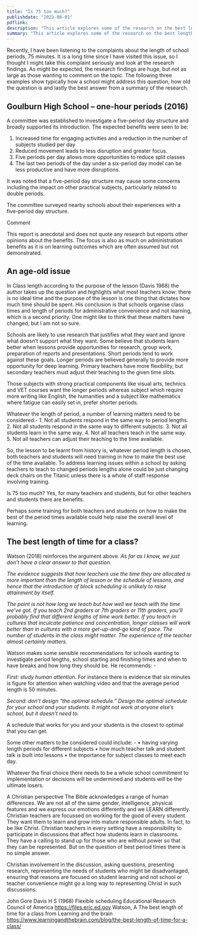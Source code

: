 ```yaml
---
title: "Is 75 too much?"
publishdate: "2023-08-01"
pdflink:
description: "This article explores some of the research on the best length of time for a class."
summary: "This article explores some of the research on the best length of time for a class."
---
```


Recently, I have been listening to the complaints about the length of school periods, 75 minutes. It is a long time since I have visited this issue, so I thought I might take this complaint seriously and look at the research findings.
As might be expected, the research findings are huge, but not as large as those wanting to comment on the topic. The following three examples show typically how a school might address this question, how old the question is and lastly the best answer from a summary of the research.

## Goulburn High School – one-hour periods (2016)
A committee was established to investigate a five-period day structure and broadly supported its introduction.  The expected benefits were seen to be: 

1. 	Increased time for engaging activities and a reduction in the number of subjects studied per day   
2. 	Reduced movement leads to less disruption and greater focus. 
3. 	Five periods per day allows more opportunities to reduce split classes  
4. 	The last two periods of the day under a six-period day model can be less productive and have more disruptions.  

It was noted that a five-period day structure may cause some concerns including the impact on other practical subjects, particularly related to double periods. 

The committee surveyed nearby schools about their experiences with a five-period day structure. 

Comment 

This report is anecdotal and does not quote any research but reports other opinions about the benefits. The focus is also as much on administration benefits as it is on learning outcomes which are often assumed but not demonstrated.  

## An age-old issue
In Class length according to the purpose of the lesson (Davis 1968) the author takes up the question and highlights what most teachers know: there is no ideal time and the purpose of the lesson is one thing that dictates how much time should be spent. His conclusion is that schools organise class times and length of periods for administrative convenience and not learning, which is a second priority. One might like to think that these matters have changed, but I am not so sure. 

Schools are likely to use research that justifies what they want and ignore what doesn’t support what they want. Some believe that students learn better when lessons provide opportunities for research, group work, preparation of reports and presentations. Short periods tend to work against these goals. Longer periods are believed generally to provide more opportunity for deep learning. Primary teachers have more flexibility, but secondary teachers must adjust their teaching to the given time slots. 

Those subjects with strong practical components like visual arts, technics and VET courses want the longer periods whereas subject which require more writing like English, the humanities and a subject like mathematics where fatigue can easily set in, prefer shorter periods.    

Whatever the length of period, a number of learning matters need to be considered:-
    1. Not all students respond in the same way to period lengths. 
    2. Not all students respond in the same way to different subjects.
    3. Not all students learn in the same way.
    4. Not all teachers teach in the same way.
    5. Not all teachers can adjust their teaching to the time available. 

So, the lesson to be learnt from history is, whatever period length is chosen, both teachers and students will need training in how to make the best use of the time available. To address learning issues within a school by asking teachers to teach to changed periods lengths alone could be just changing deck chairs on the Titanic unless there is a whole of staff response involving training. 

Is 75 too much? Yes, for many teachers and students, but for other teachers and students there are benefits.

Perhaps some training for both teachers and students on how to make the best of the period times available could help raise the overall level of learning.

## The best length of time for a class?
Watson (2018) reinforces the argument above. *As far as I know, we just don’t have a clear answer to that question.*

*The evidence suggests that how teachers use the time they are allocated is more important than the length of lesson or the schedule of lessons, and hence that the introduction of block scheduling is unlikely to raise attainment by itself.*

*The point is not how long we teach but how well we teach with the time we’ve got. If you teach 2nd graders or 7th graders or 11th graders, you’ll probably find that different lengths of time work better. If you teach in cultures that inculcate patience and concentration, longer classes will work better than in cultures with a more get-up-and-go kind of pace. The number of students in the class might matter. The experience of the teacher almost certainly matters.*

Watson makes some sensible recommendations for schools wanting to investigate period lengths, school starting and finishing times and when to have breaks and how long they should be. He recommends: -

*First: study human attention*. For instance there is evidence that six minutes is figure for attention when watching video and that the average period length is 50 minutes. 

*Second: don’t design “the optimal schedule.” Design the optimal schedule for your school and your students. It might not work at anyone else’s school, but it doesn’t need to.*

A schedule that works for you and your students is the closest to optimal that you can get.

Some other matters to be considered could include: -
    • having varying length periods for different subjects
    • how much teacher talk and student talk is built into lessons
    • the importance for subject classes to meet each day.

Whatever the final choice there needs to be a whole school commitment to implementation or decisions will be undermined and students will be the ultimate losers.

A Christian perspective
The Bible acknowledges a range of human differences. We are not all of the same gender, intelligence, physical features and we express our emotions differently and we LEARN differently. Christian teachers are focussed on working for the good of every student. They want them to learn and grow into mature responsible adults. In fact, to be like Christ. Christian teachers in every setting have a responsibility to participate in discussions that affect how students learn in classrooms. They have a calling to stand up for those who are without power so that they can be represented. But on the question of best period times there is no simple answer. 

Christian involvement in the discussion, asking questions, presenting research, representing the needs of students who might be disadvantaged, ensuring that reasons are focused on student learning and not school or teacher convenience might go a long way to representing Christ in such discussions.  

John Gore
Davis H S  (1968) Flexible scheduling Educational Research Council of America https://files.eric.ed.gov
Watson, A  The best length of time for a class from Learning and the brain 
https://www.learningandthebrain.com/blog/the-best-length-of-time-for-a-class/

